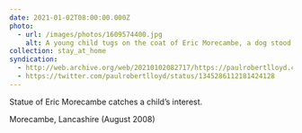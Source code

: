 ```yaml
---
date: 2021-01-02T08:00:00.000Z
photo:
  - url: /images/photos/1609574400.jpg
    alt: A young child tugs on the coat of Eric Morecambe, a dog stood next to him.
collection: stay_at_home
syndication:
  - http://web.archive.org/web/20210102082717/https://paulrobertlloyd.com/photos/1609574400/
  - https://twitter.com/paulrobertlloyd/status/1345286112181424128
---
```

Statue of Eric Morecambe catches a child’s interest.

Morecambe, Lancashire (August 2008)
